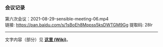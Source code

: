 
### 会议记录

第六次会议：2021-08-29-sensible-meeting-06.mp4  
链接: https://pan.baidu.com/s/1sBoEh8Mppss5ksDWTGM9Gg 提取码: 28lr   


-------

文字内容（部分）见 [**这里 (Wiki)**](https://github.com/sensible-contract/sensible-meetings/wiki)。

